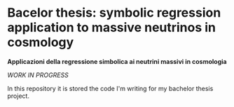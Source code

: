 
# Bacelor thesis: symbolic regression application to massive neutrinos in cosmology
**Applicazioni della regressione simbolica ai neutrini massivi in cosmologia**

_WORK IN PROGRESS_

In this repository it is stored the code I'm writing for my bachelor thesis project.